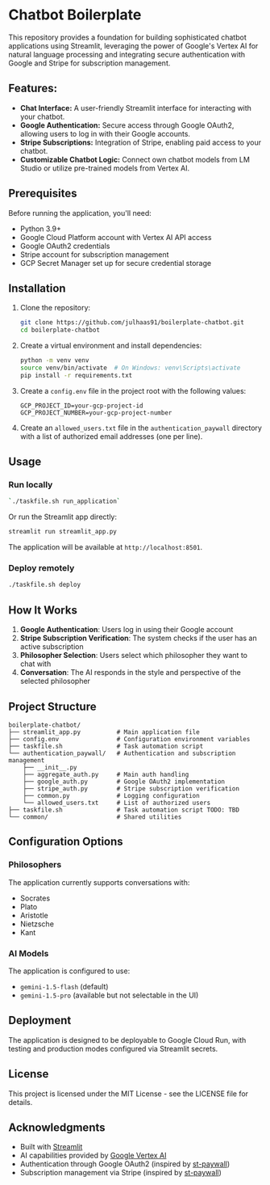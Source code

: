 # Chatbot Boilerplate

This repository provides a foundation for building sophisticated chatbot applications using Streamlit, leveraging the power of Google's Vertex AI for natural language processing and integrating secure authentication with Google and Stripe for subscription management.

## Features:

- **Chat Interface:** A user-friendly Streamlit interface for interacting with your chatbot.
- **Google Authentication:** Secure access through Google OAuth2, allowing users to log in with their Google accounts.
- **Stripe Subscriptions:** Integration of Stripe, enabling paid access to your chatbot.
- **Customizable Chatbot Logic:**  Connect own chatbot models from LM Studio or utilize pre-trained models from Vertex AI.

## Prerequisites

Before running the application, you'll need:

- Python 3.9+
- Google Cloud Platform account with Vertex AI API access
- Google OAuth2 credentials
- Stripe account for subscription management
- GCP Secret Manager set up for secure credential storage

## Installation

1. Clone the repository:
   ```bash
   git clone https://github.com/julhaas91/boilerplate-chatbot.git
   cd boilerplate-chatbot
   ```

2. Create a virtual environment and install dependencies:
   ```bash
   python -m venv venv
   source venv/bin/activate  # On Windows: venv\Scripts\activate
   pip install -r requirements.txt
   ```

3. Create a `config.env` file in the project root with the following values:
   ```
   GCP_PROJECT_ID=your-gcp-project-id
   GCP_PROJECT_NUMBER=your-gcp-project-number
   ```

4. Create an `allowed_users.txt` file in the `authentication_paywall` directory with a list of authorized email addresses (one per line).

## Usage

### Run locally
```bash
`./taskfile.sh run_application`
```

Or run the Streamlit app directly:
```bash
streamlit run streamlit_app.py
```

The application will be available at `http://localhost:8501`.

### Deploy remotely
```bash
./taskfile.sh deploy
```

## How It Works

1. **Google Authentication**: Users log in using their Google account
2. **Stripe Subscription Verification**: The system checks if the user has an active subscription
3. **Philosopher Selection**: Users select which philosopher they want to chat with
4. **Conversation**: The AI responds in the style and perspective of the selected philosopher

## Project Structure

```
boilerplate-chatbot/
├── streamlit_app.py          # Main application file
├── config.env                # Configuration environment variables
├── taskfile.sh               # Task automation script
└── authentication_paywall/   # Authentication and subscription management
    ├── __init__.py
    ├── aggregate_auth.py     # Main auth handling
    ├── google_auth.py        # Google OAuth2 implementation
    ├── stripe_auth.py        # Stripe subscription verification
    ├── common.py             # Logging configuration
    └── allowed_users.txt     # List of authorized users
├── taskfile.sh               # Task automation script TODO: TBD
└── common/                   # Shared utilities
```

## Configuration Options

### Philosophers
The application currently supports conversations with:
- Socrates
- Plato
- Aristotle
- Nietzsche
- Kant

### AI Models
The application is configured to use:
- `gemini-1.5-flash` (default)
- `gemini-1.5-pro` (available but not selectable in the UI)

## Deployment

The application is designed to be deployable to Google Cloud Run, with testing and production modes configured via Streamlit secrets.

## License

This project is licensed under the MIT License - see the LICENSE file for details.

## Acknowledgments

- Built with [Streamlit](https://streamlit.io/)
- AI capabilities provided by [Google Vertex AI](https://cloud.google.com/vertex-ai)
- Authentication through Google OAuth2 (inspired by [st-paywall](https://github.com/tylerjrichards/st-paywall))
- Subscription management via Stripe (inspired by [st-paywall](https://github.com/tylerjrichards/st-paywall))
